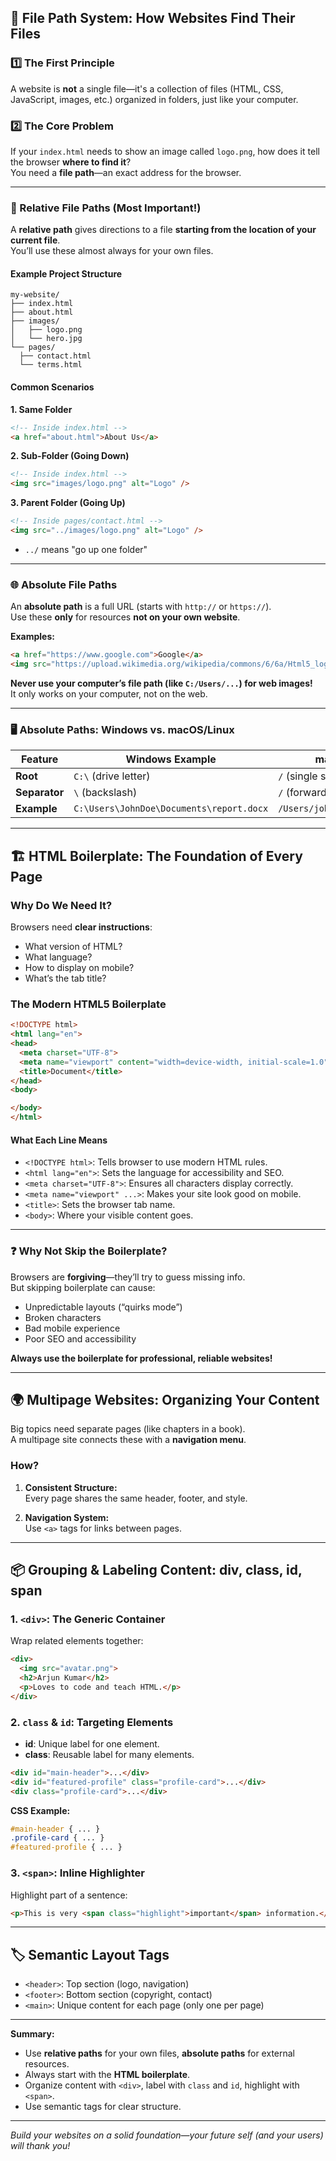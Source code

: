 ## 📁 File Path System: How Websites Find Their Files

### 1️⃣ The First Principle

A website is **not** a single file—it's a collection of files (HTML, CSS, JavaScript, images, etc.) organized in folders, just like your computer.

### 2️⃣ The Core Problem

If your `index.html` needs to show an image called `logo.png`, how does it tell the browser **where to find it**?  
You need a **file path**—an exact address for the browser.

---

### 🔗 Relative File Paths (Most Important!)

A **relative path** gives directions to a file **starting from the location of your current file**.  
You’ll use these almost always for your own files.

#### Example Project Structure

```
my-website/
├── index.html
├── about.html
├── images/
│   ├── logo.png
│   └── hero.jpg
└── pages/
  ├── contact.html
  └── terms.html
```

#### Common Scenarios

**1. Same Folder**

```html
<!-- Inside index.html -->
<a href="about.html">About Us</a>
```

**2. Sub-Folder (Going Down)**

```html
<!-- Inside index.html -->
<img src="images/logo.png" alt="Logo" />
```

**3. Parent Folder (Going Up)**

```html
<!-- Inside pages/contact.html -->
<img src="../images/logo.png" alt="Logo" />
```
- `../` means "go up one folder"

---

### 🌐 Absolute File Paths

An **absolute path** is a full URL (starts with `http://` or `https://`).  
Use these **only** for resources **not on your own website**.

**Examples:**

```html
<a href="https://www.google.com">Google</a>
<img src="https://upload.wikimedia.org/wikipedia/commons/6/6a/Html5_logo_and_wordmark.svg" alt="HTML5 Logo">
```

**Never use your computer’s file path (like `C:/Users/...`) for web images!**  
It only works on your computer, not on the web.

---

### 🖥️ Absolute Paths: Windows vs. macOS/Linux

| Feature                  | Windows Example                           | macOS/Linux Example                  |
|--------------------------|-------------------------------------------|--------------------------------------|
| **Root**                 | `C:\` (drive letter)                      | `/` (single slash)                   |
| **Separator**            | `\` (backslash)                           | `/` (forward slash)                  |
| **Example**              | `C:\Users\JohnDoe\Documents\report.docx`  | `/Users/johndoe/Documents/report.docx` |

---

## 🏗️ HTML Boilerplate: The Foundation of Every Page

### Why Do We Need It?

Browsers need **clear instructions**:  
- What version of HTML?
- What language?
- How to display on mobile?
- What’s the tab title?

### The Modern HTML5 Boilerplate

```html
<!DOCTYPE html>
<html lang="en">
<head>
  <meta charset="UTF-8">
  <meta name="viewport" content="width=device-width, initial-scale=1.0">
  <title>Document</title>
</head>
<body>

</body>
</html>
```

#### What Each Line Means

- `<!DOCTYPE html>`: Tells browser to use modern HTML rules.
- `<html lang="en">`: Sets the language for accessibility and SEO.
- `<meta charset="UTF-8">`: Ensures all characters display correctly.
- `<meta name="viewport" ...>`: Makes your site look good on mobile.
- `<title>`: Sets the browser tab name.
- `<body>`: Where your visible content goes.

---

### ❓ Why Not Skip the Boilerplate?

Browsers are **forgiving**—they’ll try to guess missing info.  
But skipping boilerplate can cause:
- Unpredictable layouts (“quirks mode”)
- Broken characters
- Bad mobile experience
- Poor SEO and accessibility

**Always use the boilerplate for professional, reliable websites!**

---

## 🌍 Multipage Websites: Organizing Your Content

Big topics need separate pages (like chapters in a book).  
A multipage site connects these with a **navigation menu**.

### How?

1. **Consistent Structure:**  
   Every page shares the same header, footer, and style.

2. **Navigation System:**  
   Use `<a>` tags for links between pages.

---

## 📦 Grouping & Labeling Content: div, class, id, span

### 1. `<div>`: The Generic Container

Wrap related elements together:

```html
<div>
  <img src="avatar.png">
  <h2>Arjun Kumar</h2>
  <p>Loves to code and teach HTML.</p>
</div>
```

### 2. `class` & `id`: Targeting Elements

- **id**: Unique label for one element.
- **class**: Reusable label for many elements.

```html
<div id="main-header">...</div>
<div id="featured-profile" class="profile-card">...</div>
<div class="profile-card">...</div>
```

**CSS Example:**

```css
#main-header { ... }
.profile-card { ... }
#featured-profile { ... }
```

### 3. `<span>`: Inline Highlighter

Highlight part of a sentence:

```html
<p>This is very <span class="highlight">important</span> information.</p>
```

---

## 🏷️ Semantic Layout Tags

- `<header>`: Top section (logo, navigation)
- `<footer>`: Bottom section (copyright, contact)
- `<main>`: Unique content for each page (only one per page)

---

**Summary:**  
- Use **relative paths** for your own files, **absolute paths** for external resources.
- Always start with the **HTML boilerplate**.
- Organize content with `<div>`, label with `class` and `id`, highlight with `<span>`.
- Use semantic tags for clear structure.

---

*Build your websites on a solid foundation—your future self (and your users) will thank you!*
